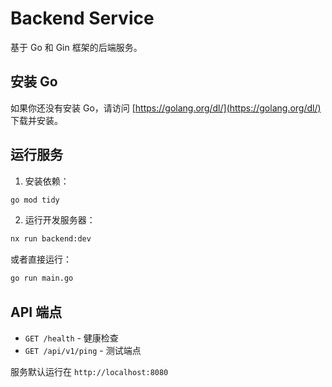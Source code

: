 # Backend Service

基于 Go 和 Gin 框架的后端服务。

## 安装 Go

如果你还没有安装 Go，请访问 [https://golang.org/dl/](https://golang.org/dl/) 下载并安装。

## 运行服务

1. 安装依赖：
```bash
go mod tidy
```

2. 运行开发服务器：
```bash
nx run backend:dev
```

或者直接运行：
```bash
go run main.go
```

## API 端点

- `GET /health` - 健康检查
- `GET /api/v1/ping` - 测试端点

服务默认运行在 `http://localhost:8080`